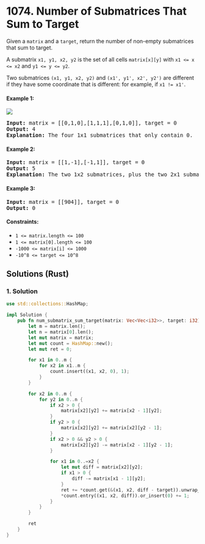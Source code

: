 # 1074. Number of Submatrices That Sum to Target
Given a `matrix` and a `target`, return the number of non-empty submatrices that sum to target.

A submatrix `x1, y1, x2, y2` is the set of all cells `matrix[x][y]` with `x1 <= x <= x2` and `y1 <= y <= y2`.

Two submatrices `(x1, y1, x2, y2)` and `(x1', y1', x2', y2')` are different if they have some coordinate that is different: for example, if `x1 != x1'`.

#### Example 1:
![](https://assets.leetcode.com/uploads/2020/09/02/mate1.jpg)
<pre>
<strong>Input:</strong> matrix = [[0,1,0],[1,1,1],[0,1,0]], target = 0
<strong>Output:</strong> 4
<strong>Explanation:</strong> The four 1x1 submatrices that only contain 0.
</pre>

#### Example 2:
<pre>
<strong>Input:</strong> matrix = [[1,-1],[-1,1]], target = 0
<strong>Output:</strong> 5
<strong>Explanation:</strong> The two 1x2 submatrices, plus the two 2x1 submatrices, plus the 2x2 submatrix.
</pre>

#### Example 3:
<pre>
<strong>Input:</strong> matrix = [[904]], target = 0
<strong>Output:</strong> 0
</pre>

#### Constraints:
* `1 <= matrix.length <= 100`
* `1 <= matrix[0].length <= 100`
* `-1000 <= matrix[i] <= 1000`
* `-10^8 <= target <= 10^8`

## Solutions (Rust)

### 1. Solution
```Rust
use std::collections::HashMap;

impl Solution {
    pub fn num_submatrix_sum_target(matrix: Vec<Vec<i32>>, target: i32) -> i32 {
        let m = matrix.len();
        let n = matrix[0].len();
        let mut matrix = matrix;
        let mut count = HashMap::new();
        let mut ret = 0;

        for x1 in 0..m {
            for x2 in x1..m {
                count.insert((x1, x2, 0), 1);
            }
        }

        for x2 in 0..m {
            for y2 in 0..n {
                if x2 > 0 {
                    matrix[x2][y2] += matrix[x2 - 1][y2];
                }
                if y2 > 0 {
                    matrix[x2][y2] += matrix[x2][y2 - 1];
                }
                if x2 > 0 && y2 > 0 {
                    matrix[x2][y2] -= matrix[x2 - 1][y2 - 1];
                }

                for x1 in 0..=x2 {
                    let mut diff = matrix[x2][y2];
                    if x1 > 0 {
                        diff -= matrix[x1 - 1][y2];
                    }
                    ret += *count.get(&(x1, x2, diff - target)).unwrap_or(&0);
                    *count.entry((x1, x2, diff)).or_insert(0) += 1;
                }
            }
        }

        ret
    }
}
```
